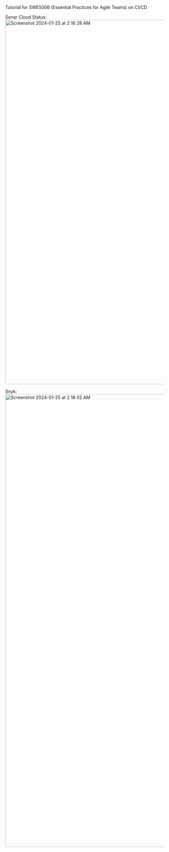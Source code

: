 Tutorial for SWE5006 (Essential Practices for Agile Teams) on CI/CD

Sonar Cloud Status:
<img width="1155" alt="Screenshot 2024-01-25 at 2 16 28 AM" src="https://github.com/soonieboi/cicd-demo/assets/65299483/688d0a82-d2b4-4523-b715-8cc382806b7b">

Snyk: 
<img width="1435" alt="Screenshot 2024-01-25 at 2 18 02 AM" src="https://github.com/soonieboi/cicd-demo/assets/65299483/d82b8ac3-c8ea-4edb-97d9-0690ab953053">

